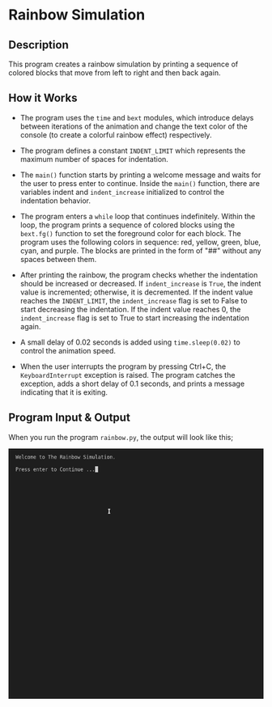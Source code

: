 # Rainbow Simulation

## Description

This program creates a rainbow simulation by printing a sequence of colored blocks that move from left to right and then back again.

## How it Works

- The program uses the `time` and `bext` modules, which introduce delays between iterations of the animation and change the text color of the console (to create a colorful rainbow effect) respectively.

- The program defines a constant `INDENT_LIMIT` which represents the maximum number of spaces for indentation.

- The `main()` function starts by printing a welcome message and waits for the user to press enter to continue. Inside the `main()` function, there are variables indent and `indent_increase` initialized to control the indentation behavior.

- The program enters a `while` loop that continues indefinitely. Within the loop, the program prints a sequence of colored blocks using the `bext.fg()` function to set the foreground color for each block. The program uses the following colors in sequence: red, yellow, green, blue, cyan, and purple. The blocks are printed in the form of "##" without any spaces between them.

- After printing the rainbow, the program checks whether the indentation should be increased or decreased. If `indent_increase` is `True`, the indent value is incremented; otherwise, it is decremented. If the indent value reaches the `INDENT_LIMIT`, the `indent_increase` flag is set to False to start decreasing the indentation. If the indent value reaches 0, the `indent_increase` flag is set to True to start increasing the indentation again.

- A small delay of 0.02 seconds is added using `time.sleep(0.02)` to control the animation speed.

- When the user interrupts the program by pressing Ctrl+C, the `KeyboardInterrupt` exception is raised. The program catches the exception, adds a short delay of 0.1 seconds, and prints a message indicating that it is exiting.

## Program Input & Output

When you run the program `rainbow.py`, the output will look like this;

![Rainbow Animation Result](output/rainbow-results.gif)